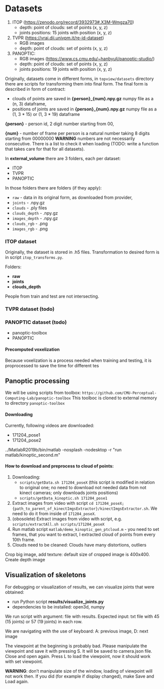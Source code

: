 # Datasets
1. ITOP (https://zenodo.org/record/3932973#.X3M-Wmgza70)
    * depth: point of clouds: set of points (x, y, z)
    * joints positions: 15 joints with position (x, y, z)
2. TVPR (https://vrai.dii.univpm.it/re-id-dataset)
    * RGB images
    * depth: point of clouds: set of points (x, y, z)
3. PANOPTIC:
    * RGB images (https://www.cs.cmu.edu/~hanbyulj/panoptic-studio/)
    * depth: point of clouds: set of points (x, y, z)
    * joints positions: 19 joints with position (x, y, z)


Originally, datasets come in different forms, in `topview/datasets` directory there are scripts for transforming them into final form. The final form is described in form of contract:
* clouds of points are saved in **{person}_{num}.npy.gz** numpy file as a (n, 3) dataframe,
* positions of joints are saved in **{person}_{num}.npy.gz** numpy file as a (1, 3 * 15) or (1, 3 * 19) dataframe

**{person}** - person id, 2 digit number starting from 00,

**{num}** - number of frame per person is a natural number taking 8 digits starting from 00000000 **WARNING** numbers are not necessarily consecutive. There is a list to check it when loading (TODO: write a function that takes care for that for all datasets).

In **external_volume** there are 3 folders, each per dataset:
* ITOP
* TVPR
* PANOPTIC


In those folders there are folders (if they apply):
* `raw` - data in its original form, as downloaded from provider, 
* `joints` - .npy.gz
* `clouds` - .ply files
* `clouds_depth` - .npy.gz
* `images_depth` - .npy.gz
* `clouds_rgb` - .png
* `images_rgb` - .png

### ITOP dataset
Originally, the dataset is stored in .h5 files. Transformation to desired form is in script `itop_transforms.py`.

Folders:
* **raw**
* **joints**
* **clouds_depth**

People from train and test are not intersecting.




### TVPR dataset (todo)

### PANOPTIC dataset (todo)
* panoptic-toolbox
* PANOPTIC




#### Precomputed voxelization
Because voxelization is a process needed when training and testing, it is proprocessed to save the time for different tes


## Panoptic processing
We will be using scripts from toolbox:
`https://github.com/CMU-Perceptual-Computing-Lab/panoptic-toolbox`
This toolboc is cloned to external memory to directory `panoptic-toolbox`

#### Downloading

Currently, following videos are downloaded:
* 171204_pose1
* 171204_pose2



../MatlabR2019b/bin/matlab -nosplash -nodesktop -r "run matlab/kinoptic_second.m"

#### How to download and preprocess to cloud of points:
1. Downloading:
    - `scripts/getData.sh 171204_poseX` (this script is modified in relation to original one; no need to download not needed data from not kinect cameras; only downloads joints positions)
    - `scripts/getData_kinoptic.sh 171204_pose1`
2. Extract images from video with script `cd 171204_poseX; {path_to_parent_of_kinectImgsExtractor}/kinectImgsExtractor.sh`. We need to do it from inside of `171204_poseX`.
1. (obosolete) Extract images from video with script, e.g. `scripts/extractAll.sh scripts/171204_poseX`
3. Run matlab script `matlab/demo_kinoptic_gen_ptcloud.m` - you need to set frames, that you want to extract, I extracted cloud of points from every 10th frame.
4. Clouds need to be cleaned: Clouds have many distortions, outliers

Crop big image, add texture: default size of cropped image is 400x400.
Create depth image


## Visualization of skeletons
For debugging or visualization of results, we can visualize joints that were obtained:

* run Python script **results/visualize_joints.py**
* dependencies to be installed: open3d, numpy

We run script with argument: file with results. Expected input: txt file with 45 (15 joints) or 57 (19 joints) in each row.

We are navigating with the use of keyboard: A: previous image, D: next image

The viewpoint at the beginning is probably bad. Please manipulate the viewpoint and save it with pressing S. It will be saved to camera.json file. Close and open again. Press L to load the viewpoint, now it should work with set viewpoint.  

**WARNING**: don’t manipulate size of the window, loading of viewpoint will not work then. If you did (for example if display changed), make Save and Load again.